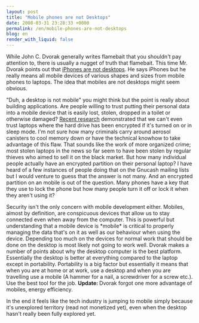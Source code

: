 ```yaml
---
layout: post
title: "Mobile phones are not Desktops"
date: 2008-03-31 23:28:33 +0000
permalink: /en/mobile-phones-are-not-desktops
blog: en
render_with_liquid: false
---
```


<!-- textlint-disable rousseau -->

<p>While John C. Dvorak generally writes flamebait that you shouldn't pay attention to, there is usually a nugget of truth that flamebait. This time Mr. Dvorak points out that <a href="http://www.pcmag.com/article2/0,2817,2278808,00.asp">iPhones are not desktops</a>. He says iPhones but he really means all mobile devices of various shapes and sizes from mobile phones to laptops. The idea that mobiles are not desktops might seem obvious.</p><p> &quot;Duh, a desktop is not mobile&quot; you might think but the point is really about building applications. Are people willing to trust putting their personal data into a mobile device that is easily lost, stolen, dropped in a toilet or otherwise damaged? <a href="http://news.bbc.co.uk/2/hi/technology/7275407.stm">Recent research</a> demonstrated that we can't even trust laptops where the hard drive has been encrypted if it's turned on or in sleep mode. I'm not sure how many criminals carry around aerosol canisters to cool memory down or have the technical knowhow to take advantage of this flaw. That sounds like the work of more organized crime; most stolen laptops in the news so far seem to have been stolen by regular thieves who aimed to sell it on the black market. But how many individual people actually have an encrypted partition on their personal laptop? I have heard of a few instances of people doing that on the Gnucash mailing lists but I would venture to guess that the answer is not many. And an encrypted partition on an mobile is out of the question. Many phones have a key that they use to lock the phone but how many people turn it off or lock it when they aren't using it? </p><p>Security isn't the only concern with mobile development either. Mobiles, almost by definition, are conspicuous devices that allow us to stay connected even when away from the computer. This is powerful but understanding that a mobile device is *mobile* is critical to properly managing the data that's on it as well as our behaviour when using the device. Depending too much on the devices for normal work that should be done on the desktop is most likely not going to work well. Dvorak makes a number of points about why the desktop computer is the best platform. Essentially the desktop is better at everything compared to the laptop except in portability. Portability is a big factor but essentially it means that when you are at home or at work, use a desktop and when you are travelling use a mobile (A hammer for a nail, a screwdriver for a screw etc.). Use the best tool for the job. <strong>Update: </strong>Dvorak forgot one more advantage of mobiles, energy efficiency. </p><p>In the end it feels like the tech industry is jumping to mobile simply because it's unexplored territory (read not monetized yet), even when the desktop hasn't really been fully explored yet. </p>

<!-- textlint-enable rousseau -->
